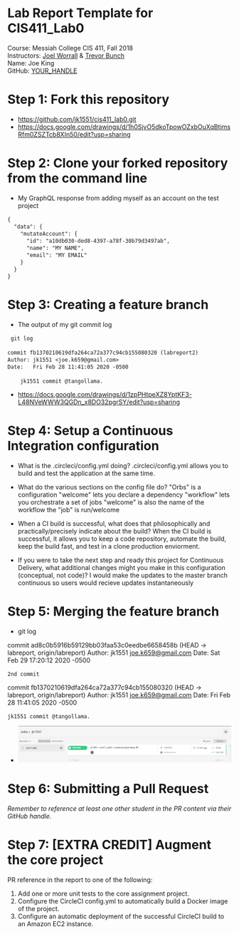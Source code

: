 # Lab Report Template for CIS411_Lab0
Course: Messiah College CIS 411, Fall 2018<br/>
Instructors: [Joel Worrall](https://github.com/tangollama) & [Trevor Bunch](https://github.com/trevordbunch)<br/>
Name: Joe King<br/>
GitHub: [YOUR_HANDLE](https://github.com/YOUR_HANDLE)<br/>

# Step 1: Fork this repository
- https://github.com/jk1551/cis411_lab0.git
- https://docs.google.com/drawings/d/1h0SjvO5dkoTpowOZxbOuXqBtjmsRfm0ZSZTcb8XIn50/edit?usp=sharing

# Step 2: Clone your forked repository from the command line
- My GraphQL response from adding myself as an account on the test project
```
{
  "data": {
    "mutateAccount": {
      "id": "a10db030-ded8-4397-a78f-30b79d3497ab",
      "name": "MY NAME",
      "email": "MY EMAIL"
    }
  }
}
```

# Step 3: Creating a feature branch
- The output of my git commit log
```
 git log

commit fb1370210619dfa264ca72a377c94cb155080320 (labreport2)
Author: jk1551 <joe.k659@gmail.com>
Date:   Fri Feb 28 11:41:05 2020 -0500

    jk1551 commit @tangollama.

```
- https://docs.google.com/drawings/d/1zpPHtpeXZ8YptKF3-L48NVeWWW3QGDn_x8DO32pgrSY/edit?usp=sharing

# Step 4: Setup a Continuous Integration configuration
- What is the .circleci/config.yml doing?
    .circleci/config.yml allows you to build and test the application at the same time. 
  
- What do the various sections on the config file do?
    "Orbs" is a configuration
    "welcome" lets you declare a dependency
    "workflow" lets you orchestrate a set of jobs
    "welcome" is also the name of the workflow
    the "job" is run/welcome

- When a CI build is successful, what does that philosophically and practically/precisely indicate about the build?
    When the CI build is successful, it allows you to keep a code repository, automate the build, keep the build fast, and test in a clone production enviorment. 
    
- If you were to take the next step and ready this project for Continuous Delivery, what additional changes might you make in this configuration (conceptual, not code)?
    I would make the updates to the master branch continuous so users would recieve updates instantaneously 

# Step 5: Merging the feature branch
*  git log

commit ad8c0b5916b59129bb03faa53c0eedbe6658458b (HEAD -> labreport, origin/labreport)
Author: jk1551 <joe.k659@gmail.com>
Date:   Sat Feb 29 17:20:12 2020 -0500

    2nd commit
    
commit fb1370210619dfa264ca72a377c94cb155080320 (HEAD -> labreport, origin/labreport)
Author: jk1551 <joe.k659@gmail.com>
Date:   Fri Feb 28 11:41:05 2020 -0500

    jk1551 commit @tangollama.

* ![Screenshot](https://github.com/jk1551/cis411_lab0/blob/master/jobs%20list.PNG)

# Step 6: Submitting a Pull Request
_Remember to reference at least one other student in the PR content via their GitHub handle._

# Step 7: [EXTRA CREDIT] Augment the core project
PR reference in the report to one of the following:
1. Add one or more unit tests to the core assignment project. 
2. Configure the CircleCI config.yml to automatically build a Docker image of the project.
3. Configure an automatic deployment of the successful CircleCI build to an Amazon EC2 instance.
